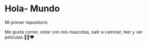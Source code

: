 # Hola- Mundo

Mi primer repositorio

Me gusta comer, estar con mis mascotas, salir a caminar, leer y ver peliculas 🐾🍔❤
